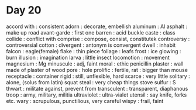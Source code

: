 # Day 20
accord with : consistent
adorn : decorate, embellish
aluminum : Al
asphalt : make up road
avant-garde : first one
barren : acid
buckle
caste : class
collide : conflict with
comprise : compose, consist, constitutek
controversy : controversial
cotton : 
divergent : antonym is convergent
dwell : inhabit
falcon : eagle(female)
flake : thin piece 
foliage : leafs
frost : ice
glowing : burn
illusion : imagination
larva : little insect
locomotion : movement
magnesium : Mg
minuscule : adj, faint
moral : ethic
penicillin
plaster : wall made of plaster of wood
pore : hole
prolific : fertile, 
rat : bigger than mouse
receptacle : container
rigid : still, unflexible, hard
scarce : very little
solitary : alone, (solus from latin)
squat
steal : very cheap things
stove
sulfur : S
thwart : militate against, prevent from
transculent : transparent, diaphanous
troop : army, military, militia
ultraviolet : ultra-vialet
utensil : say knife, forks etc.
wary : scrupulous, punctilious, very careful
wispy : frail, faint
